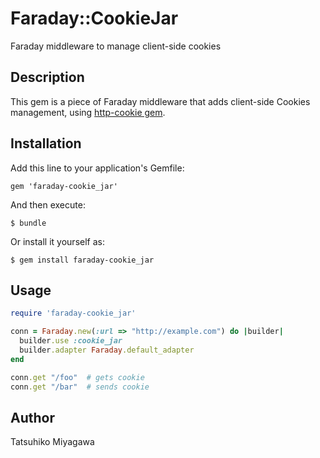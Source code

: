# Faraday::CookieJar

Faraday middleware to manage client-side cookies

## Description

This gem is a piece of Faraday middleware that adds client-side Cookies management, using [http-cookie gem](https://github.com/sparklemotion/http-cookie).

## Installation

Add this line to your application's Gemfile:

    gem 'faraday-cookie_jar'

And then execute:

    $ bundle

Or install it yourself as:

    $ gem install faraday-cookie_jar

## Usage

```ruby
require 'faraday-cookie_jar'

conn = Faraday.new(:url => "http://example.com") do |builder|
  builder.use :cookie_jar
  builder.adapter Faraday.default_adapter
end

conn.get "/foo"  # gets cookie
conn.get "/bar"  # sends cookie
```

## Author

Tatsuhiko Miyagawa
